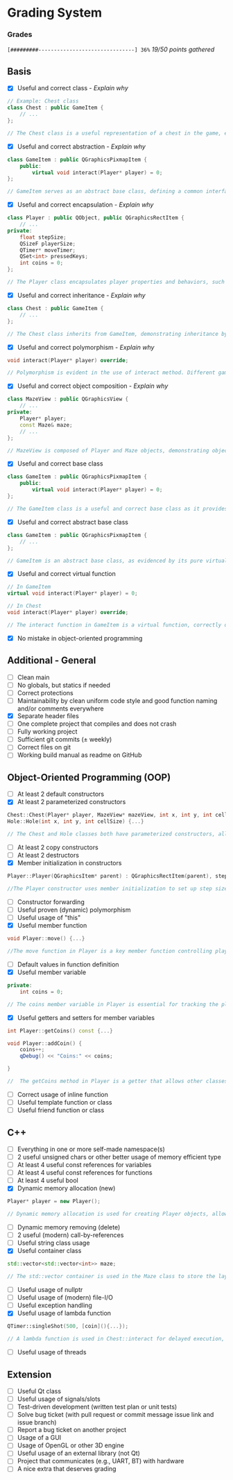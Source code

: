 # Grading System

### Grades
`[#########-------------------------------] 36%`
_19/50 points gathered_



## Basis
- [x] Useful and correct class - _Explain why_
```cpp
// Example: Chest class
class Chest : public GameItem {
    // ...
};

// The Chest class is a useful representation of a chest in the game, encapsulating its properties and behaviors, like being collected and interacting with the player.
```
- [x] Useful and correct abstraction - _Explain why_
```cpp
class GameItem : public QGraphicsPixmapItem {
    public:
        virtual void interact(Player* player) = 0;
};

// GameItem serves as an abstract base class, defining a common interface (interact) for game items like Chest and Hole. This promotes abstraction by allowing different items to be treated uniformly in the game logic.
```
- [x] Useful and correct encapsulation - _Explain why_
```cpp
class Player : public QObject, public QGraphicsRectItem {
    // ...
private:
    float stepSize;
    QSizeF playerSize;
    QTimer* moveTimer;
    QSet<int> pressedKeys;
    int coins = 0;
};

// The Player class encapsulates player properties and behaviors, such as movement and coin collection, while hiding internal details like stepSize and moveTimer from external access.
```
- [x] Useful and correct inheritance - _Explain why_
```cpp
class Chest : public GameItem {
    // ...
};

// The Chest class inherits from GameItem, demonstrating inheritance by extending the base class's functionality, such as implementing the interact method.
```
- [x] Useful and correct polymorphism - _Explain why_
```cpp
void interact(Player* player) override;

// Polymorphism is evident in the use of interact method. Different game items (Chest, Hole) have their unique implementations of this method, allowing dynamic behavior during gameplay.
```
- [x] Useful and correct object composition - _Explain why_
```cpp
class MazeView : public QGraphicsView {
    // ...
private:
    Player* player;
    const Maze& maze;
    // ...
};

// MazeView is composed of Player and Maze objects, demonstrating object composition by combining multiple objects to create a more complex entity.
```
- [x] Useful and correct base class
```cpp
class GameItem : public QGraphicsPixmapItem {
    public:
        virtual void interact(Player* player) = 0;
};

// The GameItem class is a useful and correct base class as it provides a foundational interface (interact) for derived classes (Chest, Hole) to implement. This base class establishes a common contract for all game items in your maze game, ensuring a consistent interaction mechanism.
```
- [x] Useful and correct abstract base class
```cpp
class GameItem : public QGraphicsPixmapItem {
    // ...
};

// GameItem is an abstract base class, as evidenced by its pure virtual function interact. It cannot be instantiated on its own and requires derived classes to provide concrete implementations of interact, thus enforcing a structure while allowing flexibility in derived classes.
```
- [x] Useful and correct virtual function
```cpp
// In GameItem
virtual void interact(Player* player) = 0;

// In Chest
void interact(Player* player) override; 

// The interact function in GameItem is a virtual function, correctly designed to be overridden by derived classes. This design allows different GameItem derivatives like Chest and Hole to have their own interaction logic with the player, showcasing polymorphism.
```
- [x] No mistake in object-oriented programming

## Additional - General
- [ ] Clean main
- [ ] No globals, but statics if needed
- [ ] Correct protections
- [ ] Maintainability by clean uniform code style and good function naming and/or comments everywhere
- [x] Separate header files
- [ ] One complete project that compiles and does not crash
- [ ] Fully working project
- [ ] Sufficient git commits (± weekly)
- [ ] Correct files on git
- [ ] Working build manual as readme on GitHub

## Object-Oriented Programming (OOP)
- [ ] At least 2 default constructors
- [x] At least 2 parameterized constructors
```cpp
Chest::Chest(Player* player, MazeView* mazeView, int x, int y, int cellSize) {...}
Hole::Hole(int x, int y, int cellSize) {...}

// The Chest and Hole classes both have parameterized constructors, allowing for the initialization of their properties based on provided arguments.
```
- [ ] At least 2 copy constructors
- [ ] At least 2 destructors
- [x] Member initialization in constructors
```cpp
Player::Player(QGraphicsItem* parent) : QGraphicsRectItem(parent), stepSize(3), playerSize(20, 20) {...}

//The Player constructor uses member initialization to set up step size, player size, and key event handling, ensuring efficient object initialization.
```
- [ ] Constructor forwarding
- [ ] Useful proven (dynamic) polymorphism
- [ ] Useful usage of "this"
- [x] Useful member function
```cpp
void Player::move() {...}

//The move function in Player is a key member function controlling player movement based on key presses.
```
- [ ] Default values in function definition
- [x] Useful member variable
```cpp
private:
    int coins = 0;

// The coins member variable in Player is essential for tracking the player's coin collection throughout the game. 
```
- [x] Useful getters and setters for member variables
```cpp
int Player::getCoins() const {...}

void Player::addCoin() {
    coins++;
    qDebug() << "Coins:" << coins;

}

//  The getCoins method in Player is a getter that allows other classes to safely access the player's coin count.
```
- [ ] Correct usage of inline function
- [ ] Useful template function or class
- [ ] Useful friend function or class

## C++
- [ ] Everything in one or more self-made namespace(s)
- [ ] 2 useful unsigned chars or other better usage of memory efficient type
- [ ] At least 4 useful const references for variables
- [ ] At least 4 useful const references for functions
- [ ] At least 4 useful bool
- [x] Dynamic memory allocation (new)
``` cpp
Player* player = new Player();

// Dynamic memory allocation is used for creating Player objects, allowing for flexible memory management and the creation of objects whose lifetime extends beyond the scope in which they are created.
```
- [ ] Dynamic memory removing (delete)
- [ ] 2 useful (modern) call-by-references
- [ ] Useful string class usage
- [x] Useful container class
``` cpp
std::vector<std::vector<int>> maze;

// The std::vector container is used in the Maze class to store the layout of the maze, showcasing effective use of dynamic arrays for flexible and efficient data storage.
```
- [ ] Useful usage of nullptr
- [ ] Useful usage of (modern) file-I/O
- [ ] Useful exception handling
- [x] Useful usage of lambda function
``` cpp
QTimer::singleShot(500, [coin](){...});

// A lambda function is used in Chest::interact for delayed execution, demonstrating an effective use of inline, anonymous function objects for concise and localized functionality.
```
- [ ] Useful usage of threads

## Extension
- [ ] Useful Qt class
- [ ] Useful usage of signals/slots
- [ ] Test-driven development (written test plan or unit tests)
- [ ] Solve bug ticket (with pull request or commit message issue link and issue branch)
- [ ] Report a bug ticket on another project
- [ ] Usage of a GUI
- [ ] Usage of OpenGL or other 3D engine
- [ ] Useful usage of an external library (not Qt)
- [ ] Project that communicates (e.g., UART, BT) with hardware
- [ ] A nice extra that deserves grading
